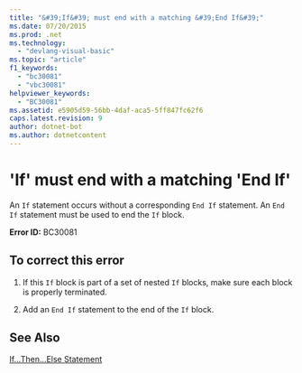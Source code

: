```yaml
---
title: "&#39;If&#39; must end with a matching &#39;End If&#39;"
ms.date: 07/20/2015
ms.prod: .net
ms.technology: 
  - "devlang-visual-basic"
ms.topic: "article"
f1_keywords: 
  - "bc30081"
  - "vbc30081"
helpviewer_keywords: 
  - "BC30081"
ms.assetid: e5905d59-56bb-4daf-aca5-5ff847fc62f6
caps.latest.revision: 9
author: dotnet-bot
ms.author: dotnetcontent
---
```

# &#39;If&#39; must end with a matching &#39;End If&#39;
An `If` statement occurs without a corresponding `End If` statement. An `End If` statement must be used to end the `If` block.  
  
 **Error ID:** BC30081  
  
## To correct this error  
  
1.  If this `If` block is part of a set of nested `If` blocks, make sure each block is properly terminated.  
  
2.  Add an `End If` statement to the end of the `If` block.  
  
## See Also  
 [If...Then...Else Statement](../../visual-basic/language-reference/statements/if-then-else-statement.md)
